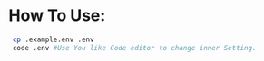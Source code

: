 # How To Use:

```sh
 cp .example.env .env
 code .env #Use You like Code editor to change inner Setting.
```
    
